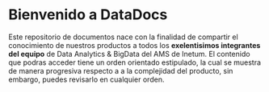 # Bienvenido a DataDocs
Este repositorio de documentos nace con la finalidad de compartir el conocimiento de nuestros productos
a todos los **exelentisimos integrantes del equipo** de Data Analytics & BigData del AMS de Inetum. El contenido
que podras acceder tiene un orden orientado estipulado, la cual se muestra de manera progresiva respecto a
a la complejidad del producto, sin embargo, puedes revisarlo en cualquier orden.
